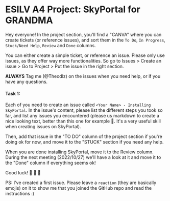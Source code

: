 # ESILV A4 Project: SkyPortal for GRANDMA

Hey everyone!
In the project section, you'll find a "CANVA" where you can create tickets (or reference issues), and sort them in the `To Do`, `In Progress`, `Stuck/Need Help`, `Review` and `Done` columns.

You can either create a simple ticket, or reference an issue.
Please only use issues, as they offer way more functionalities.
So go to Issues > Create an issue > Go to Project > Put the issue in the right section.

**ALWAYS** Tag me (@Theodlz) on the issues when you need help, or if you have any questions.

#### Task 1:

Each of you need to create an issue called `<Your Name> - Installing SkyPortal`. In the issue's content, please list the different steps you took so far, and list any issues you encountered (please us markdown to create a nice looking text, better than this one for example :eyes:. It's a very useful skill when creating issues on SkyPortal).

Then, add that issue in the "TO DO" column of the project section if you're doing ok for now, and move it to the "STUCK" section if you need any help.

When you are done installing SkyPortal, move it to the Review column. During the next meeting (2022/10/27) we'll have a look at it and move it to the "Done" column if everything seems ok!

Good luck! :rocket: :rocket: :rocket:

PS: I've created a first issue. Please leave a `reaction` (they are basically emojis) on it to show me that you joined the GitHub repo and read the instructions :)

